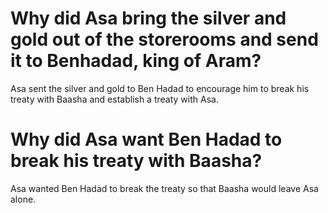 # Why did Asa bring the silver and gold out of the storerooms and send it to Benhadad, king of Aram?

Asa sent the silver and gold to Ben Hadad to encourage him to break his treaty with Baasha and establish a treaty with Asa.

# Why did Asa want Ben Hadad to break his treaty with Baasha?

Asa wanted Ben Hadad to break the treaty so that Baasha would leave Asa alone.
